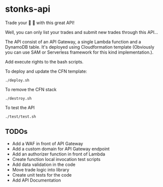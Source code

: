 # stonks-api
Trade your :gem: :raised_hands: with this great API!

Well, you can only list your trades and submit new trades through this API...

The API consist of an API Gateway, a single Lambda function and a DynamoDB table. It's deployed using Cloudformation template (Obviously you can use SAM or Serverless framework for this kind implementation.).

Add execute rights to the bash scripts.

To deploy and update the CFN template:
```
./deploy.sh
```
To remove the CFN stack
```
./destroy.sh
```
To test the API
```
./test/test.sh
```

## TODOs
- Add a WAF in front of API Gateway
- Add a custom domain for API Gateway endpoint
- Add an authorizer function in front of Lambda
- Create function local invocation test scripts
- Add data validation in the code
- Move trade logic into library
- Create unit tests for the code
- Add API Documentation
